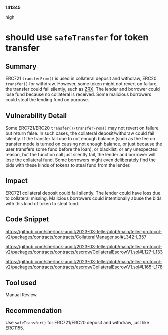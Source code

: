 __141345__

high

# should use `safeTransfer` for token transfer

## Summary

ERC721 `transferFrom()` is used in collateral deposit and withdraw, ERC20 `transfer()` for withdraw. However, some token might not revert on failure, the transfer could fail silently, such as [ZRX](https://etherscan.io/address/0xe41d2489571d322189246dafa5ebde1f4699f498#code). The lender and borrower could lose fund because no collateral is received. Some malicious borrowers could steal the lending fund on purpose.


## Vulnerability Detail

Some ERC721/ERC20 `transfer()/transferFrom()` may not revert on failure but return false. In such cases, the collateral deposit/withdraw could fail silently. If the transfer fail due to not enough balance (such as the fee on transfer mode is turned on causing not enough balance, or just because the user transfers some fund before the loan), or blacklist, or any unexpected reason, but the function call just silently fail, the lender and borrower will lose the collateral fund. Some borrowers might even deliberately find the bids with these kinds of tokens to steal fund from the lender.


## Impact

ERC721 collateral deposit could fail silently. The lender could have loss due to collateral missing. Malicious borrowers could intentionally abuse the bids with this kind of token to steal fund.


## Code Snippet

https://github.com/sherlock-audit/2023-03-teller/blob/main/teller-protocol-v2/packages/contracts/contracts/CollateralManager.sol#L342-L357

https://github.com/sherlock-audit/2023-03-teller/blob/main/teller-protocol-v2/packages/contracts/contracts/escrow/CollateralEscrowV1.sol#L127-L133

https://github.com/sherlock-audit/2023-03-teller/blob/main/teller-protocol-v2/packages/contracts/contracts/escrow/CollateralEscrowV1.sol#L165-L178

## Tool used

Manual Review

## Recommendation

Use `safeTransfer()` for ERC721/ERC20 deposit and withdraw, just like ERC1155.
